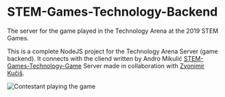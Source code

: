 # STEM-Games-Technology-Backend
The server for the game played in the Technology Arena at the 2019 STEM Games.

This is a complete NodeJS project for the Technology Arena Server (game backend).
It connects with the cliend written by Andro Mikulić [STEM-Games-Technology-Game](https://github.com/AndroMikulic/STEM-Games-Technology-Game/)
Server made in collaboration with [Zvonimir Kučiš](https://github.com/ZvonimirKucis). 

![Contestant playing the game](https://i.imgur.com/vkdCcoG.jpg)
